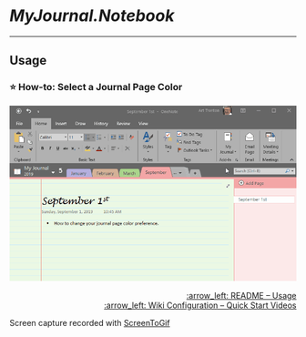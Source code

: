 # *MyJournal.Notebook*

---

## Usage

### :star: How-to: Select a Journal Page Color

![screenshot](usage/select-page-color.gif)

<p align="right">
  <a href="https://github.com/atrenton/MyJournal.Notebook/blob/master/README.md#usage">:arrow_left: README &ndash; Usage</a><br>
  <a href="https://github.com/atrenton/MyJournal.Notebook/wiki/Configuration#movie_camera-quick-start-videos">:arrow_left: Wiki Configuration &ndash; Quick Start Videos</a>
</p>

Screen capture recorded with [ScreenToGif](https://www.screentogif.com/)